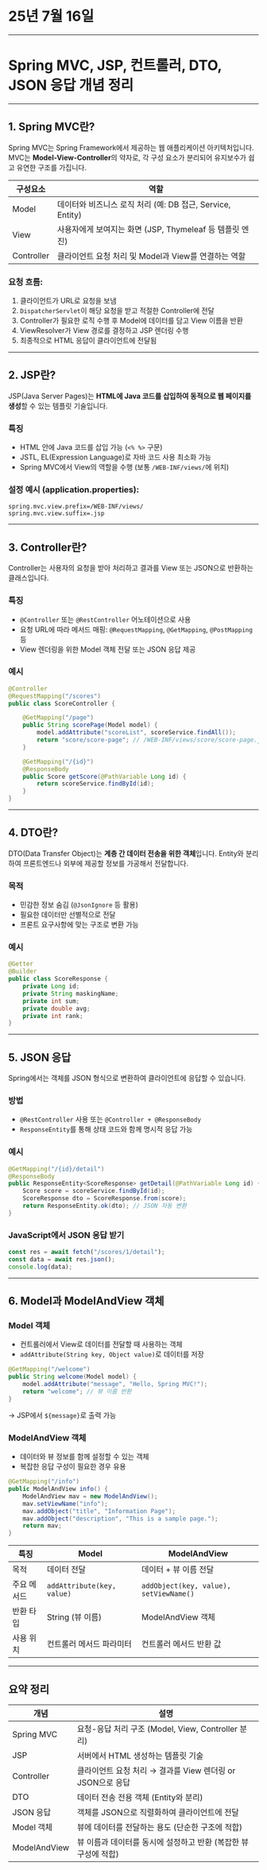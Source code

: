 # 25년 7월 16일


---

# Spring MVC, JSP, 컨트롤러, DTO, JSON 응답 개념 정리

---

## 1. Spring MVC란?

Spring MVC는 Spring Framework에서 제공하는 웹 애플리케이션 아키텍처입니다. MVC는 **Model-View-Controller**의 약자로, 각 구성 요소가 분리되어 유지보수가 쉽고 유연한 구조를 가집니다.

| 구성요소       | 역할                                          |
| ---------- | ------------------------------------------- |
| Model      | 데이터와 비즈니스 로직 처리 (예: DB 접근, Service, Entity) |
| View       | 사용자에게 보여지는 화면 (JSP, Thymeleaf 등 템플릿 엔진)     |
| Controller | 클라이언트 요청 처리 및 Model과 View를 연결하는 역할          |

### 요청 흐름:

1. 클라이언트가 URL로 요청을 보냄
2. `DispatcherServlet`이 해당 요청을 받고 적절한 Controller에 전달
3. Controller가 필요한 로직 수행 후 Model에 데이터를 담고 View 이름을 반환
4. ViewResolver가 View 경로를 결정하고 JSP 렌더링 수행
5. 최종적으로 HTML 응답이 클라이언트에 전달됨

---

## 2. JSP란?

JSP(Java Server Pages)는 **HTML에 Java 코드를 삽입하여 동적으로 웹 페이지를 생성**할 수 있는 템플릿 기술입니다.

### 특징

* HTML 안에 Java 코드를 삽입 가능 (`<% %>` 구문)
* JSTL, EL(Expression Language)로 자바 코드 사용 최소화 가능
* Spring MVC에서 View의 역할을 수행 (보통 `/WEB-INF/views/`에 위치)

### 설정 예시 (application.properties):

```properties
spring.mvc.view.prefix=/WEB-INF/views/
spring.mvc.view.suffix=.jsp
```

---

## 3. Controller란?

Controller는 사용자의 요청을 받아 처리하고 결과를 View 또는 JSON으로 반환하는 클래스입니다.

### 특징

* `@Controller` 또는 `@RestController` 어노테이션으로 사용
* 요청 URL에 따라 메서드 매핑: `@RequestMapping`, `@GetMapping`, `@PostMapping` 등
* View 렌더링을 위한 Model 객체 전달 또는 JSON 응답 제공

### 예시

```java
@Controller
@RequestMapping("/scores")
public class ScoreController {

    @GetMapping("/page")
    public String scorePage(Model model) {
        model.addAttribute("scoreList", scoreService.findAll());
        return "score/score-page"; // /WEB-INF/views/score/score-page.jsp
    }

    @GetMapping("/{id}")
    @ResponseBody
    public Score getScore(@PathVariable Long id) {
        return scoreService.findById(id);
    }
}
```

---

## 4. DTO란?

DTO(Data Transfer Object)는 **계층 간 데이터 전송을 위한 객체**입니다. Entity와 분리하여 프론트엔드나 외부에 제공할 정보를 가공해서 전달합니다.

### 목적

* 민감한 정보 숨김 (`@JsonIgnore` 등 활용)
* 필요한 데이터만 선별적으로 전달
* 프론트 요구사항에 맞는 구조로 변환 가능

### 예시

```java
@Getter
@Builder
public class ScoreResponse {
    private Long id;
    private String maskingName;
    private int sum;
    private double avg;
    private int rank;
}
```

---

## 5. JSON 응답

Spring에서는 객체를 JSON 형식으로 변환하여 클라이언트에 응답할 수 있습니다.

### 방법

* `@RestController` 사용 또는 `@Controller + @ResponseBody`
* `ResponseEntity`를 통해 상태 코드와 함께 명시적 응답 가능

### 예시

```java
@GetMapping("/{id}/detail")
@ResponseBody
public ResponseEntity<ScoreResponse> getDetail(@PathVariable Long id) {
    Score score = scoreService.findById(id);
    ScoreResponse dto = ScoreResponse.from(score);
    return ResponseEntity.ok(dto); // JSON 자동 변환
}
```

### JavaScript에서 JSON 응답 받기

```javascript
const res = await fetch("/scores/1/detail");
const data = await res.json();
console.log(data);
```

---

## 6. Model과 ModelAndView 객체

### Model 객체

* 컨트롤러에서 View로 데이터를 전달할 때 사용하는 객체
* `addAttribute(String key, Object value)`로 데이터를 저장

```java
@GetMapping("/welcome")
public String welcome(Model model) {
    model.addAttribute("message", "Hello, Spring MVC!");
    return "welcome"; // 뷰 이름 반환
}
```

→ JSP에서 `${message}`로 출력 가능

### ModelAndView 객체

* 데이터와 뷰 정보를 함께 설정할 수 있는 객체
* 복잡한 응답 구성이 필요한 경우 유용

```java
@GetMapping("/info")
public ModelAndView info() {
    ModelAndView mav = new ModelAndView();
    mav.setViewName("info");
    mav.addObject("title", "Information Page");
    mav.addObject("description", "This is a sample page.");
    return mav;
}
```

| 특징     | Model                      | ModelAndView                           |
| ------ | -------------------------- | -------------------------------------- |
| 목적     | 데이터 전달                     | 데이터 + 뷰 이름 전달                          |
| 주요 메서드 | `addAttribute(key, value)` | `addObject(key, value), setViewName()` |
| 반환 타입  | String (뷰 이름)              | ModelAndView 객체                        |
| 사용 위치  | 컨트롤러 메서드 파라미터              | 컨트롤러 메서드 반환 값                          |

---

## 요약 정리

| 개념           | 설명                                       |
| ------------ | ---------------------------------------- |
| Spring MVC   | 요청-응답 처리 구조 (Model, View, Controller 분리) |
| JSP          | 서버에서 HTML 생성하는 템플릿 기술                    |
| Controller   | 클라이언트 요청 처리 → 결과를 View 렌더링 or JSON으로 응답  |
| DTO          | 데이터 전송 전용 객체 (Entity와 분리)                |
| JSON 응답      | 객체를 JSON으로 직렬화하여 클라이언트에 전달               |
| Model 객체     | 뷰에 데이터를 전달하는 용도 (단순한 구조에 적합)             |
| ModelAndView | 뷰 이름과 데이터를 동시에 설정하고 반환 (복잡한 뷰 구성에 적합)    |
